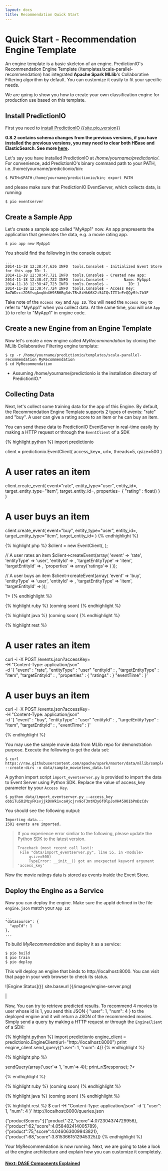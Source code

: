 ```yaml
---
layout: docs
title: Recommendation Quick Start
---
```


# Quick Start - Recommendation Engine Template

An engine template is a basic skeleton of an engine. PredictionIO's
Recommendation Engine Template (/templates/scala-parallel-recommendation) has
integrated **Apache Spark MLlib**'s Collaborative Filtering algorithm by
default.  You can customize it easily to fit your specific needs.

We are going to show you how to create your own classification engine for
production use based on this template.

## Install PredictionIO

First you need to [install PredictionIO {{site.pio_version}}]({{site.baseurl}}/install/)


**0.8.2 contains schema changes from the previous versions, if you have
installed the previous versions, you may need to clear both HBase and
ElasticSearch. See more [here](../resources/schema-change.html).**


Let's say you have installed PredictionIO at */home/yourname/predictionio/*.
For convenience, add PredictionIO's binary command path to your PATH, i.e. /home/yourname/predictionio/bin:

```
$ PATH=$PATH:/home/yourname/predictionio/bin; export PATH
```

and please make sure that PredictionIO EventServer, which collects data, is running:

```
$ pio eventserver
```


## Create a Sample App

Let's create a sample app called "MyApp1" now. An app prepresents the application that generates the data, e.g. a movie rating app.

```
$ pio app new MyApp1
```

You should find the following in the console output:

```
...
2014-11-18 12:38:47,636 INFO  tools.Console$ - Initialized Event Store for this app ID: 1.
2014-11-18 12:38:47,721 INFO  tools.Console$ - Created new app:
2014-11-18 12:38:47,722 INFO  tools.Console$ -       Name: MyApp1
2014-11-18 12:38:47,723 INFO  tools.Console$ -         ID: 1
2014-11-18 12:38:47,724 INFO  tools.Console$ - Access Key: 3mZWDzci2D5YsqAnqNnXH9SB6Rg3dsTBs8iHkK6X2i54IQsIZI1eEeQQyMfs7b3F
```

Take note of the `Access Key` and `App ID`.
You will need the `Access Key` to refer to "MyApp1" when you collect data.
At the same time, you will use `App ID` to refer to "MyApp1" in engine code.

## Create a new Engine from an Engine Template

Now let's create a new engine called *MyRecommendation* by cloning the MLlib Collaborative Filtering engine template:

```
$ cp -r /home/yourname/predictionio/templates/scala-parallel-recommendation MyRecommendation
$ cd MyRecommendation
```
* Assuming /home/yourname/predictionio is the installation directory of PredictionIO.*

## Collecting Data

Next, let's collect some training data for the app of this Engine.
By default, the Recommendation Engine Template supports 2 types of events: "rate" and "buy".  A user can give a rating score to an item or he can buy an item.

You can send these data to PredictionIO EventServer in real-time easily by making a HTTP request or through the `EventClient` of a SDK

<div class="codetabs">
<div data-lang="Python SDK">

{% highlight python %}
import predictionio

client = predictionio.EventClient(
    access_key=<ACCESS KEY>,
    url=<URL OF EVENTSERVER>,
    threads=5,
    qsize=500
)

# A user rates an item
client.create_event(
    event="rate",
    entity_type="user",
    entity_id=<USER ID>,
    target_entity_type="item",
    target_entity_id=<ITEM ID>,
    properties= { "rating" : float(<RATING>) }
)

# A user buys an item
client.create_event(
    event="buy",
    entity_type="user",
    entity_id=<USER ID>,
    target_entity_type="item",
    target_entity_id=<ITEM ID>
)
{% endhighlight %}

</div>

<div data-lang="PHP SDK">
{% highlight php %}
<?php
require_once("vendor/autoload.php");
use predictionio\EventClient;

$client = new EventClient(<ACCESS KEY>, <URL OF EVENTSERVER>);

// A user rates an item
$client->createEvent(array(
   'event' => 'rate',
   'entityType' => 'user',
   'entityId' => <USER ID>,
   'targetEntityType' => 'item',
   'targetEntityId' => <ITEM ID>,
   'properties' => array('ratings'=> <RATING>)
));

// A user buys an item
$client->createEvent(array(
   'event' => 'buy',
   'entityType' => 'user',
   'entityId' => <USER ID>,
   'targetEntityType' => 'item',
   'targetEntityId' => <ITEM ID>
));

?>
{% endhighlight %}
</div>


<div data-lang="Ruby SDK">

{% highlight ruby %}
(coming soon)
{% endhighlight %}

</div>

<div data-lang="Java SDK">

{% highlight java %}
(coming soon)
{% endhighlight %}

</div>

<div data-lang="REST API">

{% highlight rest %}
# A user rates an item
curl -i -X POST <URL OF EVENTSERVER>/events.json?accessKey=<ACCESS KEY> \
-H "Content-Type: application/json" \
-d '{
  "event" : "rate",
  "entityType" : "user"
  "entityId" : <USER ID>,
  "targetEntityType" : "item",
  "targetEntityId" : <ITEM ID>,
  "properties" : {
    "ratings" : <RATING>
  }
  "eventTime" : <TIME OF THIS EVENT>
}'

# A user buys an item
curl -i -X POST <URL OF EVENTSERVER>/events.json?accessKey=<ACCESS KEY> \
-H "Content-Type: application/json" \
-d '{
  "event" : "buy",
  "entityType" : "user"
  "entityId" : <USER ID>,
  "targetEntityType" : "item",
  "targetEntityId" : <ITEM ID>,
  "eventTime" : <TIME OF THIS EVENT>
}'

{% endhighlight %}

</div>
</div>


You may use the sample movie data from MLlib repo for demonstration purpose. Execute the following to get the data set:

```
$ curl https://raw.githubusercontent.com/apache/spark/master/data/mllib/sample_movielens_data.txt --create-dirs -o data/sample_movielens_data.txt
```

A python import script `import_eventserver.py` is provided to import the data to Event Server using Python SDK. Replace the value of access_key parameter by your `Access Key`.

```
$ python data/import_eventserver.py --access_key obbiTuSOiMzyFKsvjjkDnWk1vcaHjcjrv9oT3mtN3y6fOlpJoVH459O1bPmDzCdv
```

You should see the following output:

```
Importing data...
1501 events are imported.
```

> If you experience error simliar to the following, please update the
> Python SDK to the latest version.
>
> ```
> Traceback (most recent call last):
>  File "data/import_eventserver.py", line 55, in <module>
>      qsize=500)
>      TypeError: __init__() got an unexpected keyword argument 'access_key'
> ```

Now the movie ratings data is stored as events inside the Event Store.


## Deploy the Engine as a Service

Now you can deploy the engine.  Make sure the appId defined in the file `engine.json` match your `App ID`:

```
...
"datasource": {
  "appId": 1
},
...
```

To build *MyRecommendation* and deploy it as a service:

```
$ pio build
$ pio train
$ pio deploy
```

This will deploy an engine that binds to http://localhost:8000. You can visit that page in your web browser to check its status.

![Engine Status]({{ site.baseurl }}/images/engine-server.png)

|

Now, You can try to retrieve predicted results.
To recommend 4 movies to user whose id is 1, you send this JSON { "user": 1, "num": 4 } to the deployed engine and it will return a JSON of the recommended movies.
Simply send a query by making a HTTP request or through the `EngineClient` of a SDK:

<div class="codetabs">
<div data-lang="Python SDK">

{% highlight python %}
import predictionio
engine_client = predictionio.EngineClient(url="http://localhost:8000")
print engine_client.send_query({"user": 1, "num": 4})
{% endhighlight %}

</div>

<div data-lang="PHP SDK">

{% highlight php %}

<?php
require_once("vendor/autoload.php");
use predictionio\EngineClient;

$client = new EngineClient('http://localhost:8000');

$response = $client->sendQuery(array('user'=> 1, 'num'=> 4));
print_r($response);

?>

{% endhighlight %}

</div>


<div data-lang="Ruby SDK">

{% highlight ruby %}
(coming soon)
{% endhighlight %}

</div>

<div data-lang="Java SDK">

{% highlight java %}
(coming soon)
{% endhighlight %}

</div>

<div data-lang="REST API">

{% highlight rest %}
$ curl -H "Content-Type: application/json" -d '{ "user": 1, "num": 4 }' http://localhost:8000/queries.json

{"productScores":[{"product":22,"score":4.072304374729956},{"product":62,"score":4.058482414005789},{"product":75,"score":4.046063009943821},{"product":68,"score":3.8153661512945325}]}
{% endhighlight %}

</div>
</div>

Your MyRecommendation is now running. Next, we are going to take a look at the engine architecture and explain how you can customize it completely.

#### [Next: DASE Components Explained](dase.html)
